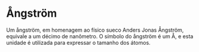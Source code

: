 # Ångström

Um ångström, em homenagem ao físico sueco Anders Jonas Ångström, equivale a um
décimo de nanômetro. O símbolo do ångström é um Å, e esta unidade é utilizada
para expressar o tamanho dos átomos.
